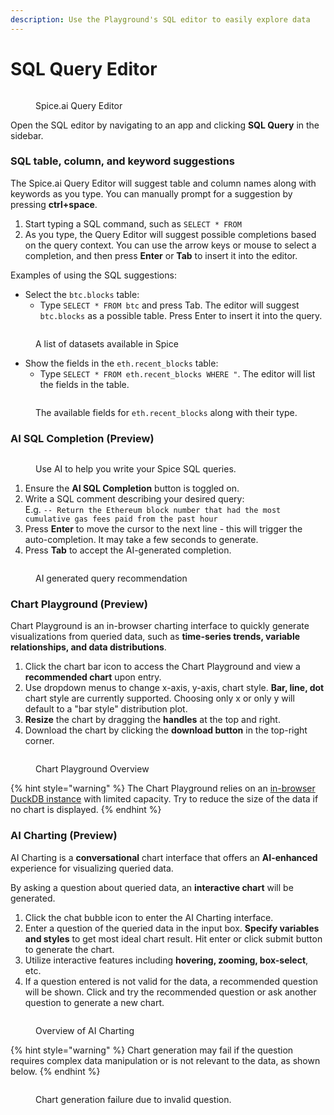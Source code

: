 ```yaml
---
description: Use the Playground's SQL editor to easily explore data
---
```


# SQL Query Editor

<figure><img src="../.gitbook/assets/Screenshot 2023-10-24 at 12.16.04 AM.png" alt=""><figcaption><p>Spice.ai Query Editor</p></figcaption></figure>

Open the SQL editor by navigating to an app and clicking **SQL Query** in the sidebar.

### SQL table, column, and keyword suggestions

The Spice.ai Query Editor will suggest table and column names along with keywords as you type. You can manually prompt for a suggestion by pressing **ctrl+space**.

1. Start typing a SQL command, such as `SELECT * FROM`
2. As you type, the Query Editor will suggest possible completions based on the query context. You can use the arrow keys or mouse to select a completion, and then press **Enter** or **Tab** to insert it into the editor.

Examples of using the SQL suggestions:

* Select the `btc.blocks` table:
  * Type `SELECT * FROM btc` and press Tab. The editor will suggest `btc.blocks` as a possible table. Press Enter to insert it into the query.

<figure><img src="../.gitbook/assets/Screenshot 2023-10-24 at 12.23.05 AM.png" alt=""><figcaption><p>A list of datasets available in Spice</p></figcaption></figure>

* Show the fields in the `eth.recent_blocks` table:
  * Type `SELECT * FROM eth.recent_blocks WHERE "`. The editor will list the fields in the table.

<figure><img src="../.gitbook/assets/Screenshot 2023-10-24 at 12.25.29 AM.png" alt=""><figcaption><p>The available fields for <code>eth.recent_blocks</code> along with their type.</p></figcaption></figure>

### AI SQL Completion (Preview)

<figure><img src="../.gitbook/assets/SQL Autocompletion new UI-2.gif" alt=""><figcaption><p>Use AI to help you write your Spice SQL queries.</p></figcaption></figure>

1. Ensure the **AI SQL Completion** button is toggled on.
2. Write a SQL comment describing your desired query:\
   E.g. `-- Return the Ethereum block number that had the most cumulative gas fees paid from the past hour`
3. Press **Enter** to move the cursor to the next line - this will trigger the auto-completion. It may take a few seconds to generate.
4. Press **Tab** to accept the AI-generated completion.

<figure><img src="../.gitbook/assets/Screenshot 2023-01-11 at 7.28.38 PM.png" alt=""><figcaption><p>AI generated query recommendation</p></figcaption></figure>

### Chart Playground (Preview)

Chart Playground is an in-browser charting interface to quickly generate visualizations from queried data, such as **time-series trends, variable relationships, and data distributions**.

1. Click the chart bar icon to access the Chart Playground and view a **recommended chart** upon entry.
2. Use dropdown menus to change x-axis, y-axis, chart style. **Bar, line, dot** chart style are currently supported. Choosing only x or only y will default to a "bar style" distribution plot.
3. **Resize** the chart by dragging the **handles** at the top and right.
4. Download the chart by clicking the **download button** in the top-right corner.

<figure><img src="../.gitbook/assets/image (26).png" alt=""><figcaption><p>Chart Playground Overview</p></figcaption></figure>

{% hint style="warning" %}
The Chart Playground relies on an [in-browser DuckDB instance](https://uwdata.github.io/mosaic/core/#mosaic-core) with limited capacity. Try to reduce the size of the data if no chart is displayed.
{% endhint %}

### AI Charting (Preview)

AI Charting is a **conversational** chart interface that offers an **AI-enhanced** experience for visualizing queried data.

By asking a question about queried data, an **interactive chart** will be generated.

1. Click the chat bubble icon to enter the AI Charting interface.
2. Enter a question of the queried data in the input box. **Specify variables and styles** to get most ideal chart result. Hit enter or click submit button to generate the chart.
3. Utilize interactive features including **hovering, zooming, box-select**, etc.
4. If a question entered is not valid for the data, a recommended question will be shown. Click and try the recommended question or ask another question to generate a new chart.

<figure><img src="../.gitbook/assets/image (28).png" alt=""><figcaption><p>Overview of AI Charting</p></figcaption></figure>

{% hint style="warning" %}
Chart generation may fail if the question requires complex data manipulation or is not relevant to the data, as shown below.
{% endhint %}

<figure><img src="../.gitbook/assets/image (30).png" alt=""><figcaption><p>Chart generation failure due to invalid question.</p></figcaption></figure>
